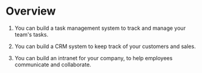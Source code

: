 # Overview

1. You can build a task management system to track and manage your team's tasks.

2. You can build a CRM system to keep track of your customers and sales.

3. You can build an intranet for your company, to help employees communicate and collaborate.
